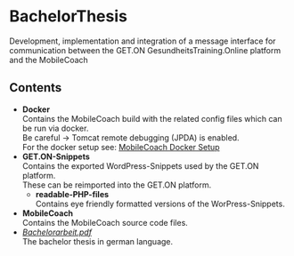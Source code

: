 # BachelorThesis
Development, implementation and integration of a message interface for communication between the GET.ON GesundheitsTraining.Online platform and the MobileCoach

## Contents

- **Docker** <br>
Contains the MobileCoach build with the related config files which can be run via docker. <br>
Be careful -> Tomcat remote debugging (JPDA) is enabled. <br>
For the docker setup see: [MobileCoach Docker Setup](https://bitbucket.org/mobilecoach/mobilecoach-demonstration/wiki/Docker-Setup-Basic)
- **GET.ON-Snippets** <br>
Contains the exported WordPress-Snippets used by the GET.ON platform. <br> These can be reimported into the GET.ON platform.
  - **readable-PHP-files** <br>
Contains eye friendly formatted versions of the WorPress-Snippets.
- **MobileCoach** <br>
Contains the MobileCoach source code files.
- [*Bachelorarbeit.pdf*](https://schlegel11.github.io/BachelorThesis/Bachelorarbeit.pdf) <br>
The bachelor thesis in german language.